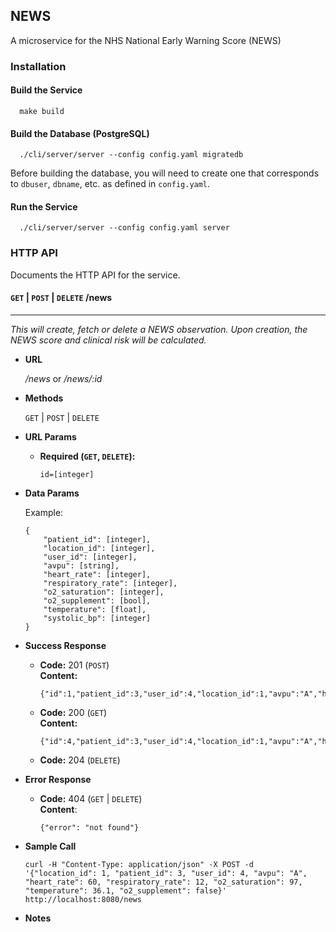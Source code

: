 ## NEWS
A microservice for the NHS National Early Warning Score (NEWS)

### Installation

#### Build the Service
      
      make build

#### Build the Database (PostgreSQL)
   
      ./cli/server/server --config config.yaml migratedb

Before building the database, you will need to create one that corresponds to `dbuser`, `dbname`, etc. as defined in `config.yaml`.
    
#### Run the Service

      ./cli/server/server --config config.yaml server

### HTTP API
Documents the HTTP API for the service.

#### `GET` | `POST` | `DELETE` /news
---
_This will create, fetch or delete a NEWS observation. Upon creation, the NEWS score and clinical risk will be calculated._

* **URL**

  _/news_ or _/news/:id_
  
* **Methods**

  `GET` | `POST` | `DELETE`

* **URL Params**
  
  * **Required (`GET`, `DELETE`):**
  
    `id=[integer]`

* **Data Params**

  Example:
  
  ```
  {
      "patient_id": [integer],
      "location_id": [integer],
      "user_id": [integer],
      "avpu": [string],
      "heart_rate": [integer],
      "respiratory_rate": [integer],
      "o2_saturation": [integer],
      "o2_supplement": [bool],
      "temperature": [float],
      "systolic_bp": [integer]
  }
  ```

* **Success Response**

  * **Code:** 201 (`POST`) <br />
    **Content:**
    
    ```
    {"id":1,"patient_id":3,"user_id":4,"location_id":1,"avpu":"A","heart_rate":60,"respiratory_rate":12,"o2_saturation":97,"o2_supplement":false,"temperature":36.1,"systolic_bp":0,"score":3,"risk":"Medium","status":"complete","created":1447957870,"due":0}
    ```

  * **Code:** 200 (`GET`) <br />
    **Content:**
    
    ```
    {"id":4,"patient_id":3,"user_id":4,"location_id":1,"avpu":"A","heart_rate":60,"respiratory_rate":12,"o2_saturation":97,"o2_supplement":false,"temperature":36.1,"systolic_bp":0,"score":3,"risk":"Medium","status":"complete","created":1447959927,"due":0}
    ```
  
  * **Code:** 204 (`DELETE`) 

* **Error Response**

  * **Code:** 404 (`GET` | `DELETE`) <br />
    **Content**:
    
    ```
    {"error": "not found"}
    ```

* **Sample Call**

  ```
  curl -H "Content-Type: application/json" -X POST -d '{"location_id": 1, "patient_id": 3, "user_id": 4, "avpu": "A", "heart_rate": 60, "respiratory_rate": 12, "o2_saturation": 97, "temperature": 36.1, "o2_supplement": false}' http://localhost:8080/news
  ```

* **Notes**

